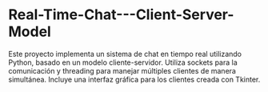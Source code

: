 # Real-Time-Chat---Client-Server-Model
Este proyecto implementa un sistema de chat en tiempo real utilizando Python, basado en un modelo cliente-servidor. Utiliza sockets para la comunicación y threading para manejar múltiples clientes de manera simultánea. Incluye una interfaz gráfica para los clientes creada con Tkinter.
